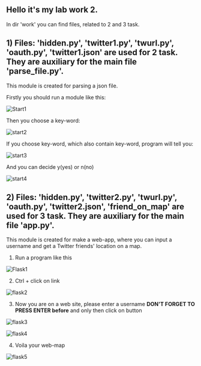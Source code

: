 ## Hello it's my lab work 2.
In dir 'work' you can find files, related to 2 and 3 task.

## 1) Files: 'hidden.py', 'twitter1.py', 'twurl.py', 'oauth.py', 'twitter1.json' are used for 2 task. They are auxiliary for the main file 'parse_file.py'.
This module is created for parsing a json file.

Firstly you should run a module like this:

![Start1](https://user-images.githubusercontent.com/91615532/154505171-6edfe9c0-f4dd-429a-a402-7f34c03a8ef0.png)

Then you choose a key-word:

![start2](https://user-images.githubusercontent.com/91615532/154505344-7656bbfe-87d0-452b-9c20-260b1113aae3.png)

If you choose key-word, which also contain key-word, program will tell you:

![start3](https://user-images.githubusercontent.com/91615532/154506435-272812c3-efb5-43c4-a76d-0eb7ec5ff0b3.png)

And you can decide y(yes) or n(no)

![start4](https://user-images.githubusercontent.com/91615532/154506524-1f68c09a-80a5-42c4-97e2-da88695a6bf3.png)


## 2) Files: 'hidden.py', 'twitter2.py', 'twurl.py', 'oauth.py', 'twitter2.json', 'friend_on_map' are used for 3 task. They are auxiliary for the main file 'app.py'.
This module is created for make a web-app, where you can input a username and get a Twitter friends' location on a map.

1. Run a program like this

![Flask1](https://user-images.githubusercontent.com/91615532/154508693-a9aa4b96-6a52-4b13-92ff-517c31d2fef9.png)

2. Ctrl + click on link

![flask2](https://user-images.githubusercontent.com/91615532/154508783-64b33c48-811e-4284-b03e-470fa2d527fe.png)

3. Now you are on a web site, please enter a username **DON'T FORGET TO PRESS ENTER before** and only then click on button

![flask3](https://user-images.githubusercontent.com/91615532/154508998-e2aeed27-e058-47c8-8cec-1bc035e661b0.png)

![flask4](https://user-images.githubusercontent.com/91615532/154509024-72f45ecb-a885-472a-88a6-033b20afe8ec.png)

4. Voila your web-map

![flask5](https://user-images.githubusercontent.com/91615532/154509134-c7c24c59-7922-4b83-861a-06880621d9cc.png)

